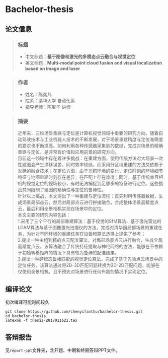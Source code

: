 # Bachelor-thesis
## 论文信息
> ### 标题
> - 中文标题：**基于图像和激光的多模态点云融合与视觉定位**
>- 英文标题：**Multi-modal point cloud fusion and visual localization based on image and laser**

> ### 作者
> - 姓名：陈奕凡
> - 院系：清华大学 自动化系
> - 指导老师：陈宝华 讲师

> ### 摘要  
> 近年来，三维场景重建与定位是计算机视觉领域中重要的研究方向。随着自动驾驶技术与工业机器人技术的不断发展，对于场景重建精度与定位准确度的要求也不断提高。如何利用各种传感器采集到的数据，完成对场景的精确重建与定位，是非常有价值和应用前景的研究方向。  
目前这一领域中存在着许多挑战：在重建方面，使用传统方法对大场景一次性建图会产生漂移误差，同时效率较低，而采用分区域重建的方法又依赖于准确的融合技术；在定位方面，由于光照环境的变化，定位时刻的环境细节特征与地图重建时刻存在差异，在匹配上存在难度；同时，基于传统单目相机的视觉定位的视场较小，有时无法捕捉到足够多的特征进行定位。这些挑战共同限制了建图的精确性与定位的鲁棒性。  
针对以上挑战，本文提出了一种重建与定位流程：首先利用传感器数据，生成场景局部点云，然后对局部点云进行拼接融合，合成整体场景高精度点云，最后利用全景相机实现在场景中的定位。  
本文主要的研究内容包括：  
1.采用了三个平行的局部重建算法：基于视觉的SfM算法、基于激光雷达的LOAM算法与基于图像激光扫描仪的方法，完成对清华园局部场景的重建任务，为针对不同环境的重建任务在设备和算法选择上提供了参考；  
2.提出一种由粗到精的点云配准算法，对局部场景点云进行融合，生成全局高精度点云。该算法融合了传统特征提取与神经网络的方法，能够在不依赖于初始转移矩阵的情况下具有较为鲁棒的配准结果。  
3.提出一种跨模态鲁棒匹配的视觉定位算法，完成了基于先验点云场景中的定位任务。该算法通过将2D-3D匹配问题转换为2D-2D匹配问题，能够在仅使用全景相机，且不预先对场景进行任何布置的情况下实现定位。  


## 编译论文
初次编译可能时间较久

    git clone https://github.com/chenyifanthu/bachelor-thesis.git
    cd bachelor-thesis
    latexmk -f thesis-2017011621.tex


## 答辩报告
见`report-ppt`文件夹，含开题、中期和终期答辩PPT文件。
